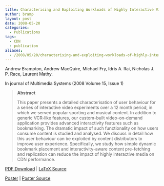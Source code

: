 ```yaml
---
title: Characterising and Exploiting Workloads of Highly Interactive Video-on-Demand
author: bramp
layout: post
date: 2008-05-20
categories:
  - Publications
tags:
  - CDN
  - publication
aliases:
  - /2008/05/20/characterising-and-exploiting-workloads-of-highly-interactive-video-on-demand/
---
```

Andrew Brampton, Andrew MacQuire, Michael Fry, Idris A. Rai, Nicholas J. P. Race, Laurent Mathy.

In journal of Multimedia Systems (2008 Volume 15, Issue 1)

> **Abstract**
> 
> This paper presents a detailed characterisation of user behaviour for a series of interactive video experiments over a 12 month period, in which we served popular sporting and musical content. In addition to generic VCR-like features, our custom-built video-on-demand application provides advanced interactivity features such as bookmarking. The dramatic impact of such functionality on how users consume content is studied and analysed. We discuss in detail how this user behaviour can be exploited by content distributors to improve user experience. Specifically, we study how simple dynamic bookmark placement and interactivity-aware content pre-fetching and replication can reduce the impact of highly interactive media on CDN performance.

[PDF Download][1] | [LaTeX Source][2]

[Poster][3] | [Poster Source][4]

 [1]: https://github.com/bramp/publication/raw/master/ivod/MMSJ/iVOD_MMSJ.pdf
 [2]: https://github.com/bramp/publication/tree/master/ivod/MMSJ
 [3]: https://github.com/bramp/publication/raw/master/ivod/poster/Poster.pdf
 [4]: https://github.com/bramp/publication/tree/master/ivod/poster

